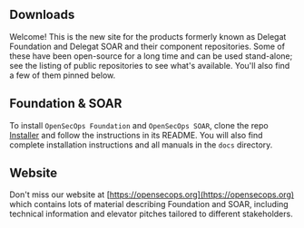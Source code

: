 ## Downloads

Welcome! This is the new site for the products formerly known as Delegat Foundation and Delegat SOAR and their component repositories. Some of these have been open-source for a long time and can be used stand-alone; see the listing of public repositories to see what's available. You'll also find a few of them pinned below.

## Foundation & SOAR

To install `OpenSecOps Foundation` and `OpenSecOps SOAR`, clone the repo [Installer](https://github.com/CloudSecOps-Org/Installer) and follow the instructions in its README. You will also find complete installation instructions and all manuals in the `docs` directory.

## Website

Don't miss our website at [https://opensecops.org](https://opensecops.org) which contains lots of material describing Foundation and SOAR, including technical information and elevator pitches tailored to different  stakeholders.
